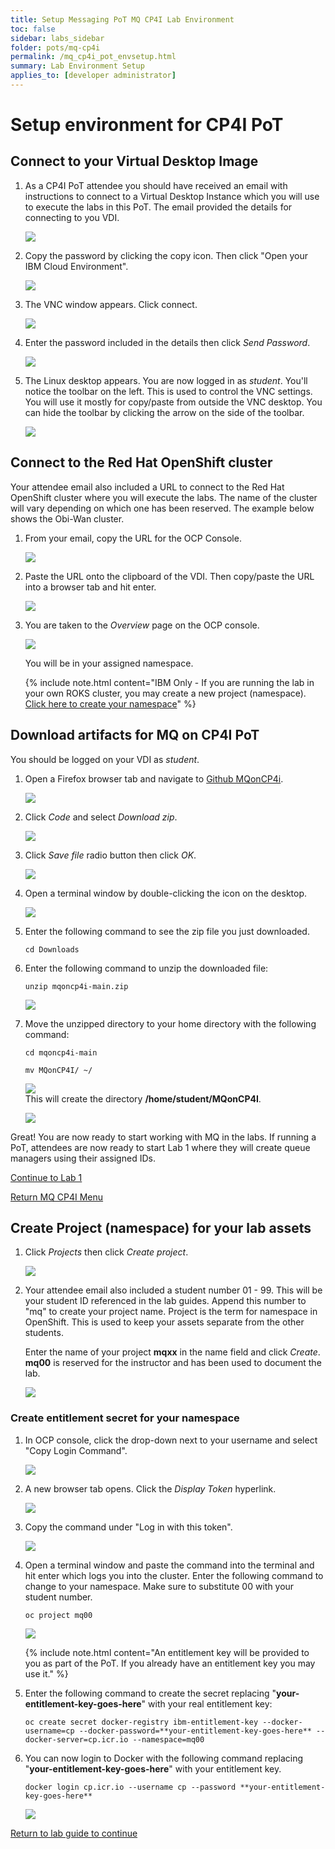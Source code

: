 ```yaml
---
title: Setup Messaging PoT MQ CP4I Lab Environment
toc: false
sidebar: labs_sidebar
folder: pots/mq-cp4i
permalink: /mq_cp4i_pot_envsetup.html
summary: Lab Environment Setup 
applies_to: [developer administrator]
---
```


# Setup environment for CP4I PoT

## Connect to your Virtual Desktop Image

1. As a CP4I PoT attendee you should have received an email with instructions to connect to a Virtual Desktop Instance which you will use to execute the labs in this PoT. The email provided the details for connecting to you VDI.

	![](./images/pots/mq-cp4i/env-setup/image101.png) 

1. Copy the password by clicking the copy icon. Then click "Open your IBM Cloud Environment". 

	![](./images/pots/mq-cp4i/env-setup/image102.png)
	
1. The VNC window appears. Click connect. 
	
	![](./images/pots/mq-cp4i/overview/image17.png)
	
1. Enter the password included in the details then click *Send Password*.

	![](./images/pots/mq-cp4i/overview/image18.png)
			
1. The Linux desktop appears. You are now logged in as *student*. You'll notice the toolbar on the left. This is used to control the VNC settings. You will use it mostly for copy/paste from outside the VNC desktop. You can hide the toolbar by clicking the arrow on the side of the toolbar.
	
	![](./images/pots/mq-cp4i/overview/image19.png)

## Connect to the Red Hat OpenShift cluster

Your attendee email also included a URL to connect to the Red Hat OpenShift cluster where you will execute the labs. The name of the cluster will vary depending on which one has been reserved. The example below shows the Obi-Wan cluster. 

1. From your email, copy the URL for the OCP Console.

	![](./images/pots/mq-cp4i/env-setup/image103.png)

1. Paste the URL onto the clipboard of the VDI. Then copy/paste the URL into a browser tab and hit enter. 

	![](./images/pots/mq-cp4i/env-setup/image104.png)	
1. You are taken to the *Overview* page on the OCP console.

	![](./images/pots/mq-cp4i/env-setup/image105.png)

	You will be in your assigned namespace.

	{% include note.html content="IBM Only - If you are running the lab in your own ROKS cluster, you may create a new project (namespace). [Click here to create your namespace](#namespace)" %} 

<a name="download"></a>	
## Download artifacts for MQ on CP4I PoT

You should be logged on your VDI as *student*. 

1. Open a Firefox browser tab and navigate to [Github MQonCP4i](https://github.com/ibm-cloudintegration/mqoncp4i).

	![](./images/pots/mq-cp4i/env-setup/image108.png)
	
1. Click *Code* and select *Download zip*.

	![](./images/pots/mq-cp4i/env-setup/image109.png)

1. Click *Save file* radio button then click *OK*.

	![](./images/pots/mq-cp4i/env-setup/image110.png)
	
1. Open a terminal window by double-clicking the icon on the desktop.

	![](./images/pots/mq-cp4i/env-setup/image111.png)
	
1. Enter the following command to see the zip file you just downloaded.

	```
	cd Downloads
	```
	
1. Enter the following command to unzip the downloaded file:

	```
	unzip mqoncp4i-main.zip
	```
	
	![](./images/pots/mq-cp4i/env-setup/image112a.png)
	
1. Move the unzipped directory to your home directory with the following command:
	
	```
	cd mqoncp4i-main
	```
	
	```
	mv MQonCP4I/ ~/
	```
	
	![](./images/pots/mq-cp4i/env-setup/image113a.png)	
	This will create the directory **/home/student/MQonCP4I**.
	
	![](./images/pots/mq-cp4i/env-setup/image114a.png)
	
Great! You are now ready to start working with MQ in the labs. If running a PoT, attendees are now ready to start Lab 1 where they will create queue managers using their assigned IDs.

[Continue to Lab 1](mq_cp4i_pot_lab1.html)

[Return MQ CP4I Menu](mq_cp4i_pot_overview.html)

<a name="namespace"></a>
## Create Project (namespace) for your lab assets

1. Click *Projects* then click *Create project*.

	![](./images/pots/mq-cp4i/env-setup/image106.png)
	
1. Your attendee email also included a student number 01 - 99. This will be your student ID referenced in the lab guides. Append this number to "mq" to create your project name. Project is the term for namespace in OpenShift. This is used to keep your assets separate from the other students.

	Enter the name of your project **mqxx** in the name field and click *Create*. **mq00** is reserved for the instructor and has been used to document the lab.
	
	![](./images/pots/mq-cp4i/env-setup/image107.png)
	
### Create entitlement secret for your namespace

1. In OCP console, click the drop-down next to your username and select "Copy Login Command".

	![](./images/pots/mq-cp4i/env-setup/image115.png)

1. A new browser tab opens. Click the *Display Token* hyperlink.

	![](./images/pots/mq-cp4i/env-setup/image116.png)
	
1. Copy the command under "Log in with this token".

	![](./images/pots/mq-cp4i/env-setup/image117.png)
	
1. Open a terminal window and paste the command into the terminal and hit enter which logs you into the cluster. Enter the following command to change to your namespace. Make sure to substitute 00 with your student number.

	```
	oc project mq00
	```

	![](./images/pots/mq-cp4i/env-setup/image118.png)
	
	{% include note.html content="An entitlement key will be provided to you as part of the PoT. If you already have an entitlement key you may use it." %}
		
1. Enter the following command to create the secret replacing "**your-entitlement-key-goes-here**" with your real entitlement key:
	
	```
	oc create secret docker-registry ibm-entitlement-key --docker-username=cp --docker-password=**your-entitlement-key-goes-here** --docker-server=cp.icr.io --namespace=mq00
	```
	
1. You can now login to Docker with the following command replacing "**your-entitlement-key-goes-here**" with your entitlement key.

	```
	docker login cp.icr.io --username cp --password **your-entitlement-key-goes-here**
	```
	
	![](./images/pots/mq-cp4i/env-setup/image119.png)

[Return to lab guide to continue](#download)